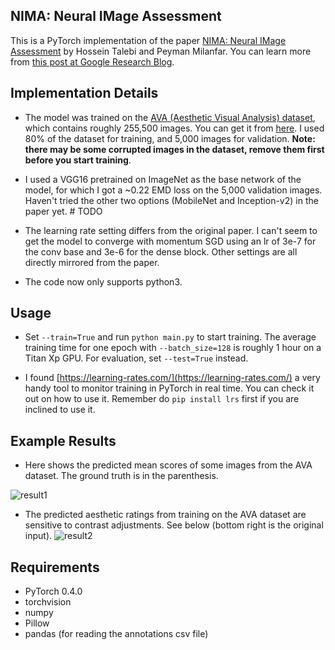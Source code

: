 ## NIMA: Neural IMage Assessment

This is a PyTorch implementation of the paper [NIMA: Neural IMage Assessment](https://arxiv.org/abs/1709.05424) by Hossein Talebi and Peyman Milanfar. You can learn more from [this post at Google Research Blog](https://research.googleblog.com/2017/12/introducing-nima-neural-image-assessment.html).

## Implementation Details

+ The model was trained on the [AVA (Aesthetic Visual Analysis) dataset](http://refbase.cvc.uab.es/files/MMP2012a.pdf), which contains roughly 255,500 images. You can get it from [here](https://github.com/mtobeiyf/ava_downloader). I used 80% of the dataset for training, and 5,000 images for validation. **Note: there may be some corrupted images in the dataset, remove them first before you start training**.

+ I used a VGG16 pretrained on ImageNet as the base network of the model, for which I got a ~0.22 EMD loss on the 5,000 validation images. Haven't tried the other two options (MobileNet and Inception-v2) in the paper yet. # TODO

+ The learning rate setting differs from the original paper. I can't seem to get the model to converge with momentum SGD using an lr of 3e-7 for the conv base and 3e-6 for the dense block. Other settings are all directly mirrored from the paper.

+ The code now only supports python3.

## Usage

+ Set ```--train=True``` and run ```python main.py``` to start training. The average training time for one epoch with ```--batch_size=128``` is roughly 1 hour on a Titan Xp GPU. For evaluation, set ```--test=True``` instead.

+ I found [https://learning-rates.com/](https://learning-rates.com/) a very handy tool to monitor training in PyTorch in real time. You can check it out on how to use it. Remember do ```pip install lrs``` first if you are inclined to use it.

## Example Results

+ Here shows the predicted mean scores of some images from the AVA dataset. The ground truth is in the parenthesis.

![result1](http://7xrnzw.com1.z0.glb.clouddn.com/result7.jpg)

+ The predicted aesthetic ratings from training on the AVA dataset are sensitive to contrast adjustments. See below (bottom right is the original input).
![result2](http://7xrnzw.com1.z0.glb.clouddn.com/result_comp.jpg)

## Requirements

+ PyTorch 0.4.0
+ torchvision
+ numpy
+ Pillow
+ pandas (for reading the annotations csv file)
